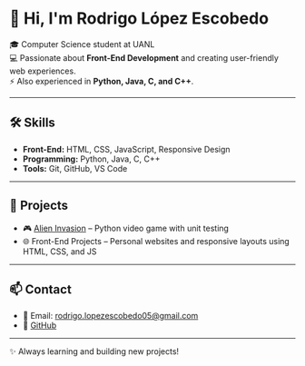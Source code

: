 # 👋 Hi, I'm Rodrigo López Escobedo  

🎓 Computer Science student at UANL  
💻 Passionate about **Front-End Development** and creating user-friendly web experiences.  
⚡ Also experienced in **Python, Java, C, and C++**.  

---

## 🛠️ Skills
- **Front-End:** HTML, CSS, JavaScript, Responsive Design  
- **Programming:** Python, Java, C, C++  
- **Tools:** Git, GitHub, VS Code  

---

## 📂 Projects
- 🎮 [Alien Invasion](https://github.com/RodrigooLpzz/Alien_Invasion) – Python video game with unit testing  
- 🌐 Front-End Projects – Personal websites and responsive layouts using HTML, CSS, and JS  

---

## 📫 Contact
- 📧 Email: rodrigo.lopezescobedo05@gmail.com
- 🐙 [GitHub](https://github.com/RodrigooLpzz)  

---

✨ Always learning and building new projects!
